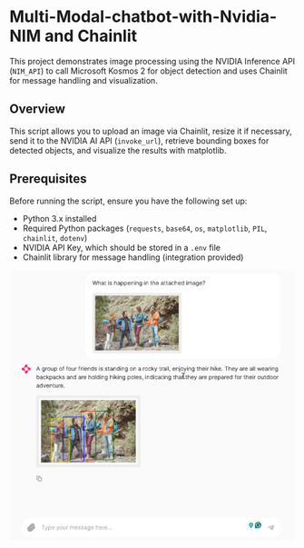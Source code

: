 # Multi-Modal-chatbot-with-Nvidia-NIM and Chainlit

This project demonstrates image processing using the NVIDIA Inference API (`NIM_API`) to call Microsoft Kosmos 2 for object detection and uses Chainlit for message handling and visualization.

## Overview

This script allows you to upload an image via Chainlit, resize it if necessary, send it to the NVIDIA AI API (`invoke_url`), retrieve bounding boxes for detected objects, and visualize the results with matplotlib.

## Prerequisites

Before running the script, ensure you have the following set up:

- Python 3.x installed
- Required Python packages (`requests`, `base64`, `os`, `matplotlib`, `PIL`, `chainlit`, `dotenv`)
- NVIDIA API Key, which should be stored in a `.env` file
- Chainlit library for message handling (integration provided)


![screenshot](Project_Screen_Shot.png)
